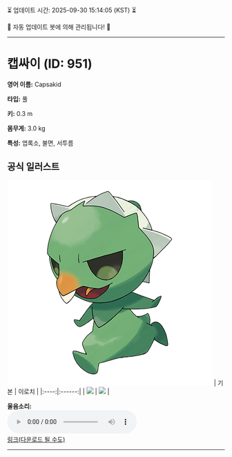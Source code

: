 
⏳ 업데이트 시간: 2025-09-30 15:14:05 (KST) ⏳

🤖 자동 업데이트 봇에 의해 관리됩니다! 🤖

---

# 캡싸이 (ID: 951)
**영어 이름:** Capsakid

**타입:** 풀

**키:** 0.3 m

**몸무게:** 3.0 kg

**특성:** 엽록소, 불면, 서투름

## 공식 일러스트
![](https://raw.githubusercontent.com/PokeAPI/sprites/master/sprites/pokemon/other/official-artwork/951.png)
| 기본 | 이로치 |
|:----:|:------:|
| <img src="http://play.pokemonshowdown.com/sprites/ani/capsakid.gif" width="200"> | <img src="http://play.pokemonshowdown.com/sprites/ani-shiny/capsakid.gif" width="200"> |

**울음소리:**<br><audio controls src="https://raw.githubusercontent.com/PokeAPI/cries/main/cries/pokemon/latest/951.ogg"></audio><br> [링크(다운로드 될 수도)](https://raw.githubusercontent.com/PokeAPI/cries/main/cries/pokemon/latest/951.ogg)


---
